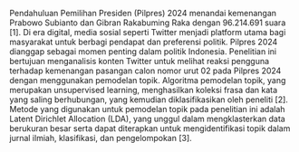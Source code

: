 Pendahuluan
Pemilihan Presiden (Pilpres) 2024 menandai kemenangan Prabowo Subianto dan Gibran Rakabuming Raka dengan 96.214.691 suara [1]. Di era digital, media sosial seperti Twitter menjadi platform utama bagi masyarakat untuk berbagi pendapat dan preferensi politik. Pilpres 2024 dianggap sebagai momen penting dalam politik Indonesia. Penelitian ini bertujuan menganalisis konten Twitter untuk melihat reaksi pengguna terhadap kemenangan pasangan calon nomor urut 02 pada Pilpres 2024 dengan menggunakan pemodelan topik. Algoritma pemodelan topik, yang merupakan unsupervised learning, menghasilkan koleksi frasa dan kata yang saling berhubungan, yang kemudian diklasifikasikan oleh peneliti [2]. Metode yang digunakan untuk pemodelan topik pada penelitian ini adalah Latent Dirichlet Allocation (LDA), yang unggul dalam mengklasterkan data berukuran besar serta dapat diterapkan untuk mengidentifikasi topik dalam jurnal ilmiah, klasifikasi, dan pengelompokan [3].
